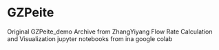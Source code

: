 # GZPeite
Original GZPeite_demo Archive from ZhangYiyang
Flow Rate Calculation and Visualization jupyter notebooks from ina google colab

